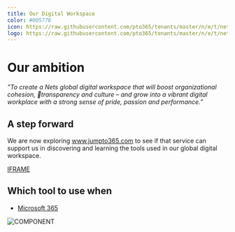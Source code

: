```yaml
---
title: Our Digital Workspace
color: #005776
icon: https://raw.githubusercontent.com/pto365/tenants/master/n/e/t/nets/Nets_new_Logo_news.jpg
logo: https://raw.githubusercontent.com/pto365/tenants/master/n/e/t/nets/Nets_new_Logo_news.jpg
---
```


# Our ambition

*”To create a Nets global digital workspace 
that will boost organizational cohesion, transparency and culture – and grow into a vibrant digital workplace with a strong sense of pride, passion and performance.”*                                                       


## A step forward

We are now exploring www.jumpto365.com to see if that service can support us in discovering and learning the tools used in our global digital workspace.

[IFRAME](https://www.youtube.com/embed/mz9KLOnkT6I)

## Which tool to use when

- [Microsoft 365](https://preview.app.jumpto365.com/scenario)

![COMPONENT](https://dummyimage.com/800x100/000/fff&text=Languages&/Languages)
